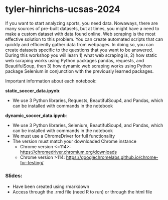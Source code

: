 # tyler-hinrichs-ucsas-2024
If you want to start analyzing sports, you need data. Nowaways, there are many sources of pre-built datasets, but at times, you might have a need to make a custom dataset with data found online. Web scraping is the most effective solution to this problem. You can create automated scripts that can quickly and efficiently gather data from webpages. In doing so, you can create datasets specific to the questions that you want to be answered. During this workshop you will learn 1) what web scraping is, 2) how static web scraping works using Python packages pandas, requests, and BeautifulSoup, then 3) how dynamic web scraping works using Python package Selenium in conjunction with the previously learned packages.

Important information about each notebook:

**static_soccer_data.ipynb**:
- We use 3 Python libraries, Requests, BeautifulSoup4, and Pandas, which can be installed with commands in the notebook

**dynamic_soccer_data.ipynb**:
- We use 3 Python libraries, Selenium, BeautifulSoup4, and Pandas, which can be installed with commands in the notebook
- We must use a ChromeDriver for full functionality
- The version must match your downloaded Chrome instance
  - Chrome version <=114>: https://chromedriver.chromium.org/downloads
  - Chrome version >114: https://googlechromelabs.github.io/chrome-for-testing/

### Slides:
- Have been created using rmarkdown
- Access through the .rmd file (need R to run) or through the html file

